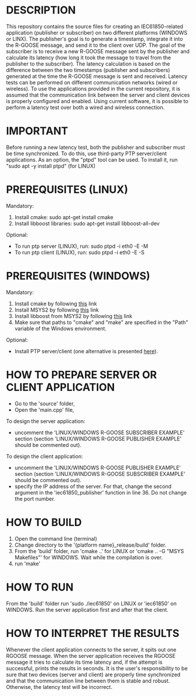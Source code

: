 # DESCRIPTION
This repository contains the source files for creating an IEC61850-related application (publisher or subscriber) on two different platforms (WINDOWS or LINX). The publisher's goal is to generate a timestamp, integrate it into the R-GOOSE message, and send it to the client over UDP. The goal of the subscriber is to receive a new R-GOOSE message sent by the publisher and calculate its latency (how long it took the message to travel from the publisher to the subscriber). The latency calculation is based on the difference between the two timestamps (publisher and subscribers) generated at the time the R-GOOSE message is sent and received. Latency tests can be performed on different communication networks (wired or wireless). To use the applications provided in the current repository, it is assumed that the communication link between the server and client devices is properly configured and enabled. Using current software, it is possible to perform a latency test over both a wired and wireless connection.  

# IMPORTANT
Before running a new latency test, both the publisher and subscriber must be time synchronized. To do this, use third-party PTP server/client applications. As an option, the "ptpd" tool can be used. To install it, run "sudo apt -y install ptpd" (for LINUX)

# PREREQUISITES (LINUX)
Mandatory:
1. Install cmake: sudo apt-get install cmake
2. Install libboost libraries: sudo apt-get install libboost-all-dev

Optional:
- To run ptp server (LINUX), run: sudo ptpd -i eth0 -E -M
- To run ptp client (LINUX), run: sudo ptpd -i eth0 -E -S

# PREREQUISITES (WINDOWS)
Mandatory:
1. Install cmake by following [this](https://cmake.org/download/) link
2. Install MSYS2 by following [this](https://www.msys2.org/) link
3. Install libboost from MSYS2 by following [this](https://packages.msys2.org/package/mingw-w64-x86_64-boost) link
4. Make sure that paths to "cmake" and "make" are specified in the "Path" variable of the Windows environment.

Optional:
- Install PTP server/client (one alternative is presented [here](https://timemachinescorp.com/wp-content/uploads/Windows10PTPClient.pdf)).

# HOW TO PREPARE SERVER OR CLIENT APPLICATION
- Go to the 'source' folder,
- Open the 'main.cpp' file,

To design the server application:
- uncomment the 'LINUX/WINDOWS R-GOOSE SUBSCRIBER EXAMPLE' section (section 'LINUX/WINDOWS R-GOOSE PUBLISHER EXAMPLE' should be commented out).

To design the client application:
- uncomment the 'LINUX/WINDOWS R-GOOSE PUBLISHER EXAMPLE' section (section 'LINUX/WINDOWS R-GOOSE SUBSCRIBER EXAMPLE' should be commented out).
- specify the IP address of the server. For that, change the second argument in the 'iec61850_publisher' function in line 36. Do not change the port number.

# HOW TO BUILD
1. Open the command line (terminal)
2. Change directory to the '{platform name}_release/build' folder.
3. From the 'build' folder, run 'cmake ..' for LINUX or 'cmake .. -G "MSYS Makefiles"' for WINDOWS. Wait while the compilation is over.
4. run 'make'

# HOW TO RUN
From the 'build' folder run 'sudo ./iec61850' on LINUX or 'iec61850' on WINDOWS. Run the server application first and after that the client.

# HOW TO INTERPRET THE RESULTS
Whenever the client application connects to the server, it spits out one RGOOSE message. When the server application receives the RGOOSE message it tries to calculate its time latency and, if the attempt is successful, prints the results in seconds. It is the user's responsibility to be sure that two devices (server and client) are properly time synchronized and that the communication line between them is stable and robust. Otherwise, the latency test will be incorrect.
